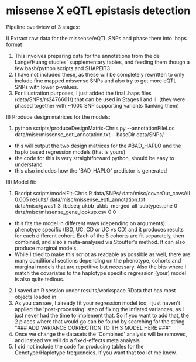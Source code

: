 # missense X eQTL epistasis detection


Pipeline overiview of 3 stages:

I) Extract raw data for the missense/eQTL SNPs and phase them into .haps format
1) This involves preparing data for the annotations from the de Lange/Huang studies' supplementary tables, and feeding them though a few bash/python scripts and SHAPEIT3 
2) I have not included these, as these will be completely rewritten to only include fine mapped missense SNPs and also try to get more eQTL SNPs with lower p-values.
3) For illustration purposes, I just added the final .haps files (data/SNPs/rs2476601/) that can be used in Stages I and II. (they were phased together with ~1000 SNP supporting variants flanking them)

II) Produce design matrices for the models:
1) python scripts/produceDesignMatrix-Chris.py --annotationFileLoc data/misc/missense_eqtl_annotation.txt --baseDir data/SNPs/
- this will output the two design matrices for the #BAD_HAPLO and the haplo based regression models (that is yours)
- the code for this is very straightforward python, should be easy to understand
- this also includes how the 'BAD_HAPLO' predictor is generated

III) Model fit:
1) Rscript scripts/modelFit-Chris.R data/SNPs/ data/misc/covarOut_covsAll 0.005 results/ data/misc/missense_eqtl_annotation.txt data/misc/gwas1_3_ibdseq_ukbb_ukbb_merged_all_subtypes.phe 0 data/misc/missense_gene_lookup.csv 0 0
- this fits the model in different ways (depending on arguments): phenotype specific (IBD, UC, CD or UC vs CD) and it produces results for each different cohort. Each of the 5 cohorts are fit separately, then combined, and also a meta-analysed via Stouffer's method. It can also produce marginal models.
- While I tried to make this script as readable as possible as well, there are many conditional sections depending on the phenotype, cohorts and marginal models that are repetitive but necessary. Also the bits where I match the covariates to the haplotype specific regression (your) model is also quite tedious.
2) I saved an R session under results/workspace.RData that has most objects loaded in
3) As you can see, I already fit your regression model too, I just haven't applied the 'post-processing' step of fixing the inflated variances, as I just never had the time to implement that. So if you want to add that, the 2 places where that would go can be found by searching for the string 
"### ADD VARIANCE CORRECTION TO THIS MODEL HERE ###"
4) Once we change the datasets the 'Combined' analysis will be removed, and instead we will do a fixed-effects meta analysis
5) I did not include the code for producing tables for the Genotype/Haplotype frequencies. If you want that too let me know.
